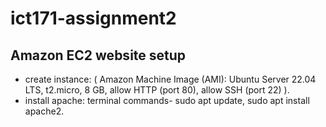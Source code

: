 # ict171-assignment2


## Amazon EC2 website setup
- create instance: ( Amazon Machine Image (AMI): Ubuntu Server 22.04 LTS, t2.micro, 8 GB, allow HTTP (port 80), allow SSH (port 22) ).
- install apache: terminal commands- sudo apt update, sudo apt install apache2.

